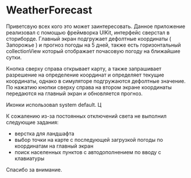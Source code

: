 # WeatherForecast
Приветсвую всех кого это может заинтересовать. 
Данное приложение реализовал с помощью фреймворка UIKit, интерфейс сверстал в сториборде.
Главный экран подгружает дефолтные координаты ( Запорожье ) и прогноз погоды на 5 дней, также есть горизонтальный collectionView который 
отображает почасовую погоду на ближайшие сутки.

Кнопка сверху справа открывает карту, а также запрашивает разрешение на определение координат и определяет текущие координаты, однако в симуляторе 
подгружаются дефолтные значение.
По нажатию кнопки сверху справа на втором экране координаты передаются на главный экран и обновляется прогноз.

Иконки использовал system default. Ц


К сожалению из-за постоянных отключений света не выполнил следующие задания: 
 - верстка для ландшафта 
 - выбор точки на карте с последующей загрузкой погоды по координатам на главный экран
 - поиск населенных пунктов с автодополнением по вводу с клавиатуры
 
 Спасибо за внимание.
 
 
